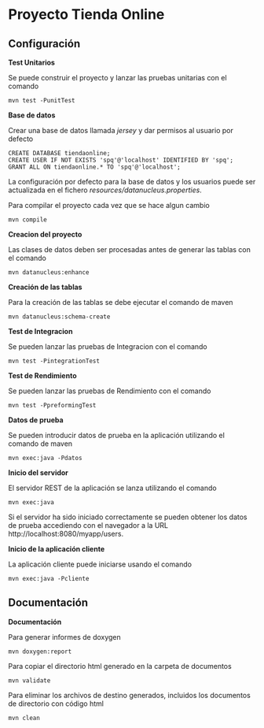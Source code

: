 Proyecto Tienda Online
===============================

Configuración
------------- 

**Test Unitarios**

Se puede construir el proyecto y lanzar las pruebas unitarias con el comando

	mvn test -PunitTest

**Base de datos**

Crear una base de datos llamada *jersey* y dar permisos al usuario por defecto

    CREATE DATABASE tiendaonline;
    CREATE USER IF NOT EXISTS 'spq'@'localhost' IDENTIFIED BY 'spq';
    GRANT ALL ON tiendaonline.* TO 'spq'@'localhost';

La configuración por defecto para la base de datos y los usuarios puede ser actualizada en el fichero *resources/datanucleus.properties*.

Para compilar el proyecto cada vez que se hace algun cambio

    mvn compile 

**Creacion del proyecto**

Las clases de datos deben ser procesadas antes de generar las tablas con el comando

	mvn datanucleus:enhance
	
**Creación de las tablas**

Para la creación de las tablas se debe ejecutar el comando de maven

    mvn datanucleus:schema-create
    
**Test de Integracion**

Se pueden lanzar las pruebas de Integracion con el comando

	mvn test -PintegrationTest
    
**Test de Rendimiento**

Se pueden lanzar las pruebas de Rendimiento con el comando

    mvn test -PpreformingTest   

**Datos de prueba**

Se pueden introducir datos de prueba en la aplicación utilizando el comando de maven

    mvn exec:java -Pdatos

**Inicio del servidor**

El servidor REST de la aplicación se lanza utilizando el comando

    mvn exec:java

Si el servidor ha sido iniciado correctamente se pueden obtener los datos de prueba accediendo con el navegador a la URL http://localhost:8080/myapp/users.

**Inicio de la aplicación cliente**

La aplicación cliente puede iniciarse usando el comando

    mvn exec:java -Pcliente
    
Documentación
-------------  
   
**Documentación**

Para generar informes de doxygen

	mvn doxygen:report
	
Para copiar el directorio html generado en la carpeta de documentos
	
	mvn validate

Para eliminar los archivos de destino generados, incluidos los documentos de directorio con código html

	mvn clean